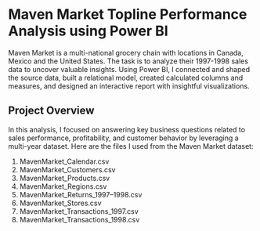 # Maven Market Topline Performance Analysis using Power BI
Maven Market is a multi-national grocery chain with locations in Canada, Mexico and the United States. The task is to analyze their 1997-1998 sales data to uncover valuable insights. Using Power BI, I connected and shaped the source data, built a relational model, created calculated columns and measures, and designed an interactive report with insightful visualizations.

## Project Overview
In this analysis, I focused on answering key business questions related to sales performance, profitability, and customer behavior by leveraging a multi-year dataset. Here are the files I used from the Maven Market dataset:

1. MavenMarket_Calendar.csv
2. MavenMarket_Customers.csv
3. MavenMarket_Products.csv
4.  MavenMarket_Regions.csv
5. MavenMarket_Returns_1997–1998.csv
6. MavenMarket_Stores.csv
7. MavenMarket_Transactions_1997.csv
8. MavenMarket_Transactions_1998.csv

